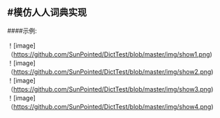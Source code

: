 #模仿人人词典实现
-------------
####示例:  

！[image]（https://github.com/SunPointed/DictTest/blob/master/img/show1.png)
<br />
！[image]（https://github.com/SunPointed/DictTest/blob/master/img/show2.png)
<br />
！[image]（https://github.com/SunPointed/DictTest/blob/master/img/show3.png)
<br />
！[image]（https://github.com/SunPointed/DictTest/blob/master/img/show4.png)

<!-- ###特性（可选）
- 特性A

- 特性B

###原理说明（可选）
阐述项目是基于什么思路设计的


### 下载安装
Gradle:  
``` xml
compile 'xxx'
```
(说明项目的配置方法，android开源库多用Gradle导入)

###使用方法
怎么使用，有哪些步骤哪些接口。

### 注意事项
比如混淆方法等

###TODO（可选）
接下来的开发/维护计划。

## License
遵守的协议 -->
